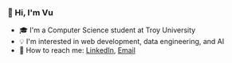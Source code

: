 ### 👋 Hi, I'm Vu
- 🎓 I'm a Computer Science student at Troy University
- 💡 I'm interested in web development, data engineering, and AI
- 🔎 How to reach me: [LinkedIn](https://www.linkedin.com/in/vuhoang1604/), [Email](hoanganvu.work@gmail.com)
